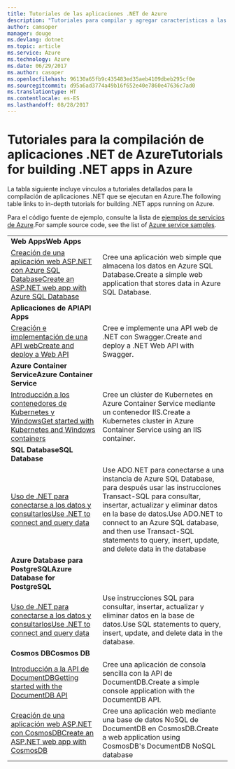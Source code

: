 ```yaml
---
title: Tutoriales de las aplicaciones .NET de Azure
description: "Tutoriales para compilar y agregar características a las aplicaciones .NET web y móviles con servicios de Azure."
author: camsoper
manager: douge
ms.devlang: dotnet
ms.topic: article
ms.service: Azure
ms.technology: Azure
ms.date: 06/29/2017
ms.author: casoper
ms.openlocfilehash: 96130a65fb9c435483ed35aeb4109dbeb295cf0e
ms.sourcegitcommit: d95a6ad3774a49b16f652e40e7860e47636c7ad0
ms.translationtype: HT
ms.contentlocale: es-ES
ms.lasthandoff: 08/28/2017
---
```

# <a name="tutorials-for-building-net-apps-in-azure"></a><span data-ttu-id="73c13-103">Tutoriales para la compilación de aplicaciones .NET de Azure</span><span class="sxs-lookup"><span data-stu-id="73c13-103">Tutorials for building .NET apps in Azure</span></span>

<span data-ttu-id="73c13-104">La tabla siguiente incluye vínculos a tutoriales detallados para la compilación de aplicaciones .NET que se ejecutan en Azure.</span><span class="sxs-lookup"><span data-stu-id="73c13-104">The following table links to in-depth tutorials for building .NET apps running on Azure.</span></span>

<span data-ttu-id="73c13-105">Para el código fuente de ejemplo, consulte la lista de [ejemplos de servicios de Azure](https://azure.microsoft.com/resources/samples/?platform=dotnet).</span><span class="sxs-lookup"><span data-stu-id="73c13-105">For sample source code, see the list of [Azure service samples](https://azure.microsoft.com/resources/samples/?platform=dotnet).</span></span>

| | |
|---|---|
| <span data-ttu-id="73c13-106">**Web Apps**</span><span class="sxs-lookup"><span data-stu-id="73c13-106">**Web Apps**</span></span>||
| <span data-ttu-id="73c13-107">[Creación de una aplicación web ASP.NET con Azure SQL Database][1]</span><span class="sxs-lookup"><span data-stu-id="73c13-107">[Create an ASP.NET web app with Azure SQL Database][1]</span></span> | <span data-ttu-id="73c13-108">Cree una aplicación web simple que almacena los datos en Azure SQL Database.</span><span class="sxs-lookup"><span data-stu-id="73c13-108">Create a simple web application that stores data in Azure SQL Database.</span></span> | 
| <span data-ttu-id="73c13-109">**Aplicaciones de API**</span><span class="sxs-lookup"><span data-stu-id="73c13-109">**API Apps**</span></span>||
| <span data-ttu-id="73c13-110">[Creación e implementación de una API web][3]</span><span class="sxs-lookup"><span data-stu-id="73c13-110">[Create and deploy a Web API][3]</span></span> | <span data-ttu-id="73c13-111">Cree e implemente una API web de .NET con Swagger.</span><span class="sxs-lookup"><span data-stu-id="73c13-111">Create and deploy a .NET Web API with Swagger.</span></span> | 
| <span data-ttu-id="73c13-112">**Azure Container Service**</span><span class="sxs-lookup"><span data-stu-id="73c13-112">**Azure Container Service**</span></span> ||
| <span data-ttu-id="73c13-113">[Introducción a los contenedores de Kubernetes y Windows][4]</span><span class="sxs-lookup"><span data-stu-id="73c13-113">[Get started with Kubernetes and Windows containers][4]</span></span> | <span data-ttu-id="73c13-114">Cree un clúster de Kubernetes en Azure Container Service mediante un contenedor IIS.</span><span class="sxs-lookup"><span data-stu-id="73c13-114">Create a Kubernetes cluster in Azure Container Service using an IIS container.</span></span>
| <span data-ttu-id="73c13-115">**SQL Database**</span><span class="sxs-lookup"><span data-stu-id="73c13-115">**SQL Database**</span></span> ||
| <span data-ttu-id="73c13-116">[Uso de .NET para conectarse a los datos y consultarlos][5]</span><span class="sxs-lookup"><span data-stu-id="73c13-116">[Use .NET to connect and query data][5]</span></span> | <span data-ttu-id="73c13-117">Use ADO.NET para conectarse a una instancia de Azure SQL Database, para después usar las instrucciones Transact-SQL para consultar, insertar, actualizar y eliminar datos en la base de datos.</span><span class="sxs-lookup"><span data-stu-id="73c13-117">Use ADO.NET to connect to an Azure SQL database, and then use Transact-SQL statements to query, insert, update, and delete data in the database</span></span> | 
| <span data-ttu-id="73c13-118">**Azure Database para PostgreSQL**</span><span class="sxs-lookup"><span data-stu-id="73c13-118">**Azure Database for PostgreSQL**</span></span> ||
| <span data-ttu-id="73c13-119">[Uso de .NET para conectarse a los datos y consultarlos][6]</span><span class="sxs-lookup"><span data-stu-id="73c13-119">[Use .NET to connect and query data][6]</span></span> | <span data-ttu-id="73c13-120">Use instrucciones SQL para consultar, insertar, actualizar y eliminar datos en la base de datos.</span><span class="sxs-lookup"><span data-stu-id="73c13-120">Use SQL statements to query, insert, update, and delete data in the database.</span></span> | 
| <span data-ttu-id="73c13-121">**Cosmos DB**</span><span class="sxs-lookup"><span data-stu-id="73c13-121">**Cosmos DB**</span></span> ||
| <span data-ttu-id="73c13-122">[Introducción a la API de DocumentDB][7]</span><span class="sxs-lookup"><span data-stu-id="73c13-122">[Getting started with the DocumentDB API][7]</span></span> | <span data-ttu-id="73c13-123">Cree una aplicación de consola sencilla con la API de DocumentDB.</span><span class="sxs-lookup"><span data-stu-id="73c13-123">Create a simple console application with the DocumentDB API.</span></span> | 
| <span data-ttu-id="73c13-124">[Creación de una aplicación web ASP.NET con CosmosDB][8]</span><span class="sxs-lookup"><span data-stu-id="73c13-124">[Create an ASP.NET web app with CosmosDB][8]</span></span> | <span data-ttu-id="73c13-125">Cree una aplicación web mediante una base de datos NoSQL de DocumentDB en CosmosDB.</span><span class="sxs-lookup"><span data-stu-id="73c13-125">Create a web application using CosmosDB's DocumentDB NoSQL database</span></span> | 

[1]: /azure/app-service-web/app-service-web-tutorial-dotnet-sqldatabase
[2]: /azure/documentdb/documentdb-dotnet-application
[3]: /azure/app-service-api/app-service-api-dotnet-get-started
[4]: /azure/container-service/container-service-kubernetes-windows-walkthrough
[5]: /azure/sql-database/sql-database-connect-query-dotnet
[6]: /azure/postgresql/connect-csharp
[7]: /azure/cosmos-db/documentdb-dotnetcore-get-started
[8]: /azure/cosmos-db/documentdb-dotnet-application
